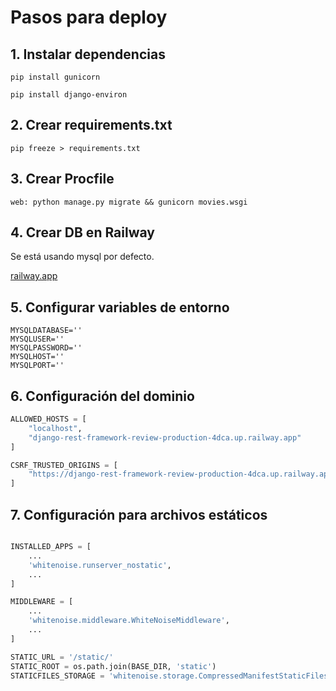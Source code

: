 # Pasos para deploy

## 1. Instalar dependencias
```
pip install gunicorn

pip install django-environ
```

## 2. Crear requirements.txt
```
pip freeze > requirements.txt
```

## 3. Crear Procfile

```
web: python manage.py migrate && gunicorn movies.wsgi
```

## 4. Crear DB en Railway
Se está usando mysql por defecto.

[railway.app](https://railway.app/)

## 5. Configurar variables de entorno
```
MYSQLDATABASE=''
MYSQLUSER=''
MYSQLPASSWORD=''
MYSQLHOST=''
MYSQLPORT=''
```

## 6. Configuración del dominio
```py
ALLOWED_HOSTS = [
    "localhost", 
    "django-rest-framework-review-production-4dca.up.railway.app"
]

CSRF_TRUSTED_ORIGINS = [
    "https://django-rest-framework-review-production-4dca.up.railway.app"
]
```

## 7. Configuración para archivos estáticos

```py

INSTALLED_APPS = [
    ...
    'whitenoise.runserver_nostatic',
    ...
]

MIDDLEWARE = [
    ...
    'whitenoise.middleware.WhiteNoiseMiddleware',
    ...
]

STATIC_URL = '/static/'
STATIC_ROOT = os.path.join(BASE_DIR, 'static')
STATICFILES_STORAGE = 'whitenoise.storage.CompressedManifestStaticFilesStorage'

```